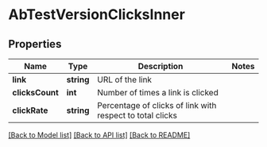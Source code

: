 # AbTestVersionClicksInner

## Properties
Name | Type | Description | Notes
------------ | ------------- | ------------- | -------------
**link** | **string** | URL of the link | 
**clicksCount** | **int** | Number of times a link is clicked | 
**clickRate** | **string** | Percentage of clicks of link with respect to total clicks | 

[[Back to Model list]](../../README.md#documentation-for-models) [[Back to API list]](../../README.md#documentation-for-api-endpoints) [[Back to README]](../../README.md)


